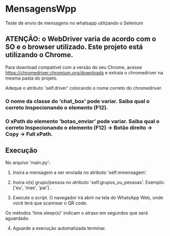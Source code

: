 # MensagensWpp
Teste de envio de mensagens no whatsapp utilizando o Selenium

## ATENÇÃO: o WebDriver varia de acordo com o SO e o browser utilizado. Este projeto está utilizando o Chrome.

Para download compatível com a versão do seu Chrome, acesse https://chromedriver.chromium.org/downloads e extraia o chromedriver na mesma pasta do projeto.

Adeque o atributo 'self.driver' colocando o nome correto do chromedriver.

### O nome da classe do 'chat_box' pode variar. Saiba qual o correto Inspecionando o elemento (F12).

### O xPath do elemento 'botao_enviar' pode variar. Saiba qual o correto Inspecionando o elemento (F12) -> Botão direito -> Copy -> Full xPath.

## Execução

No arquivo 'main.py':

1) Insira a mensagem a ser enviada no atributo 'self.mmensagem'.

2) Insira o(s) grupo/pessoa no atributo 'self.grupos_ou_pessoas'. Exemplo: ['eu', 'mae', 'pai'] .

3) Execute o script. O navegador irá abrir na tela do WhatsApp Web, onde você terá que scannear o QR code.

Os métodos 'time.sleep(x)' indicam o atraso em segundos que será aguardado.

4) Aguarde a execução automatizada terminar.
